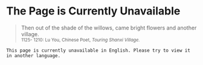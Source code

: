 ﻿The Page is Currently Unavailable
==========

> Then out of the shade of the willows, came bright flowers and another village.  
>  <small> 1125- 1210: Lu You, Chinese Poet, *Touring Shanxi Village.*</small>

    This page is currently unavailable in English. Please try to view it in another language.  

<span class="nodisqus"></span>